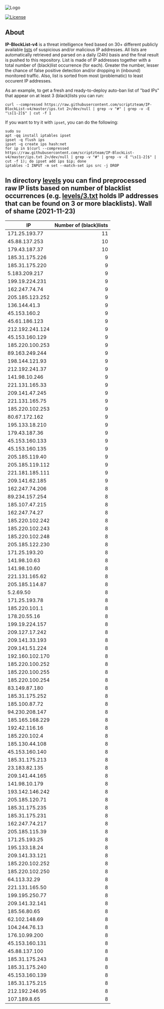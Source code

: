 ![Logo](https://i.imgur.com/PyKLAe7.png)

[![License](https://img.shields.io/badge/license-The_Unlicense-red.svg)](https://unlicense.org/)

About
----

**IP-BlockList-v4** is a threat intelligence feed based on 30+ different publicly available [lists](https://github.com/stamparm/maltrail) of suspicious and/or malicious IP addresses. All lists are automatically retrieved and parsed on a daily (24h) basis and the final result is pushed to this repository. List is made of IP addresses together with a total number of (black)list occurrence (for each). Greater the number, lesser the chance of false positive detection and/or dropping in (inbound) monitored traffic. Also, list is sorted from most (problematic) to least occurent IP addresses.

As an example, to get a fresh and ready-to-deploy auto-ban list of "bad IPs" that appear on at least 3 (black)lists you can run:

```
curl --compressed https://raw.githubusercontent.com/scriptzteam/IP-BlockList-v4/master/ips.txt 2>/dev/null | grep -v "#" | grep -v -E "\s[1-2]$" | cut -f 1
```

If you want to try it with `ipset`, you can do the following:

```
sudo su
apt -qq install iptables ipset
ipset -q flush ips
ipset -q create ips hash:net
for ip in $(curl --compressed https://raw.githubusercontent.com/scriptzteam/IP-BlockList-v4/master/ips.txt 2>/dev/null | grep -v "#" | grep -v -E "\s[1-2]$" | cut -f 1); do ipset add ips $ip; done
iptables -I INPUT -m set --match-set ips src -j DROP
```

In directory [levels](levels) you can find preprocessed raw IP lists based on number of blacklist occurrences (e.g. [levels/3.txt](levels/3.txt) holds IP addresses that can be found on 3 or more blacklists).
Wall of shame (2021-11-23)
----

|IP|Number of (black)lists|
|---|--:|
171.25.193.77|11
45.88.137.253|10
179.43.187.37|10
185.31.175.226|9
185.31.175.220|9
5.183.209.217|9
199.19.224.231|9
162.247.74.74|9
205.185.123.252|9
136.144.41.3|9
45.153.160.2|9
45.61.186.123|9
212.192.241.124|9
45.153.160.129|9
185.220.100.253|9
89.163.249.244|9
198.144.121.93|9
212.192.241.37|9
141.98.10.246|9
221.131.165.33|9
209.141.47.245|9
221.131.165.75|9
185.220.102.253|9
80.67.172.162|9
195.133.18.210|9
179.43.187.36|9
45.153.160.133|9
45.153.160.135|9
205.185.119.40|9
205.185.119.112|9
221.181.185.111|9
209.141.62.185|9
162.247.74.206|8
89.234.157.254|8
185.107.47.215|8
162.247.74.27|8
185.220.102.242|8
185.220.102.243|8
185.220.102.248|8
205.185.122.230|8
171.25.193.20|8
141.98.10.63|8
141.98.10.60|8
221.131.165.62|8
205.185.114.87|8
5.2.69.50|8
171.25.193.78|8
185.220.101.1|8
178.20.55.16|8
199.19.224.157|8
209.127.17.242|8
209.141.33.193|8
209.141.51.224|8
192.160.102.170|8
185.220.100.252|8
185.220.100.255|8
185.220.100.254|8
83.149.87.180|8
185.31.175.252|8
185.100.87.72|8
94.230.208.147|8
185.165.168.229|8
192.42.116.16|8
185.220.102.4|8
185.130.44.108|8
45.153.160.140|8
185.31.175.213|8
23.183.82.135|8
209.141.44.165|8
141.98.10.179|8
193.142.146.242|8
205.185.120.71|8
185.31.175.235|8
185.31.175.231|8
162.247.74.217|8
205.185.115.39|8
171.25.193.25|8
195.133.18.24|8
209.141.33.121|8
185.220.102.252|8
185.220.102.250|8
64.113.32.29|8
221.131.165.50|8
199.195.250.77|8
209.141.32.141|8
185.56.80.65|8
62.102.148.69|8
104.244.76.13|8
176.10.99.200|8
45.153.160.131|8
45.88.137.100|8
185.31.175.243|8
185.31.175.240|8
45.153.160.139|8
185.31.175.215|8
212.192.246.95|8
107.189.8.65|8
